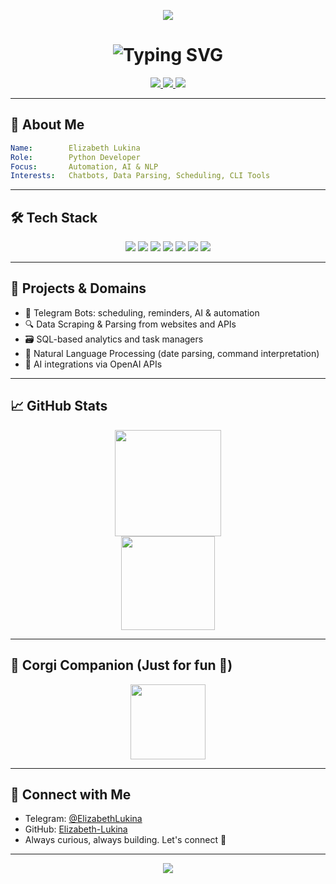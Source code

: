 <!-- Animated Header -->
<p align="center">
  <img src="https://capsule-render.vercel.app/api?type=waving&color=ff69b4&height=200&section=header&text=Welcome%20to%20My%20Profile!&fontSize=40&fontColor=ffffff&animation=fadeIn" />
</p>

<h1 align="center">
  <img src="https://readme-typing-svg.demolab.com?font=Fira+Code&weight=500&size=24&pause=1000&center=true&vCenter=true&color=FF69B4&width=435&lines=Hi%2C+I'm+Elizabeth!;Python+Developer+%7C+AI+Explorer;Telegram+Bots+%7C+ML+%7C+Analytics" alt="Typing SVG" />
</h1>

<p align="center">
  <a href="https://github.com/Elizabeth-Lukina">
    <img src="https://img.shields.io/github/followers/Elizabeth-Lukina?label=Follow&style=social" />
  </a>
  <a href="https://t.me/Eliza2404">
    <img src="https://img.shields.io/badge/Telegram-%40Eliza2404-ff69b4?style=flat&logo=telegram" />
  </a>
  <a href="mailto:elizavetalukina3534@gmail.com">
    <img src="https://img.shields.io/badge/Email-Write%20me-ff69b4?style=flat&logo=gmail" />
  </a>
</p>

---

## 🧠 About Me

```yaml
Name:        Elizabeth Lukina
Role:        Python Developer
Focus:       Automation, AI & NLP
Interests:   Chatbots, Data Parsing, Scheduling, CLI Tools
```

---

## 🛠️ Tech Stack

<p align="center">
  <img src="https://img.shields.io/badge/Python-FFD43B?style=for-the-badge&logo=python&logoColor=blue"/>
  <img src="https://img.shields.io/badge/SQLite-07405E?style=for-the-badge&logo=sqlite&logoColor=white"/>
  <img src="https://img.shields.io/badge/OpenAI-412991?style=for-the-badge&logo=openai&logoColor=white"/>
  <img src="https://img.shields.io/badge/APScheduler-FF69B4?style=for-the-badge"/>
  <img src="https://img.shields.io/badge/Telegram%20Bots-26A5E4?style=for-the-badge&logo=telegram&logoColor=white"/>
  <img src="https://img.shields.io/badge/NLP-dateparser-lightgrey?style=for-the-badge"/>
  <img src="https://img.shields.io/badge/BeautifulSoup-4B8BBE?style=for-the-badge&logo=python&logoColor=white"/>
</p>

---

## 🧩 Projects & Domains

- 🤖 Telegram Bots: scheduling, reminders, AI & automation  
- 🔍 Data Scraping & Parsing from websites and APIs  
- 🗃️ SQL-based analytics and task managers  
- 🧬 Natural Language Processing (date parsing, command interpretation)  
- 🧠 AI integrations via OpenAI APIs  

---

## 📈 GitHub Stats

<p align="center">
  <img src="https://github-readme-stats.vercel.app/api?username=Elizabeth-Lukina&show_icons=true&theme=radical&hide_border=true" height="170"/>
  <br/>
  <img src="https://github-readme-streak-stats.herokuapp.com/?user=Elizabeth-Lukina&theme=radical&hide_border=true" height="150"/>
</p>

---

## 🐾 Corgi Companion (Just for fun 🐶)

<p align="center">
  <img src="https://99px.ru/sstorage/86/2018/04/image_862304181120109636831.gif" height="120" />
</p>

---

## 💬 Connect with Me

- Telegram: [@ElizabethLukina](https://t.me/Eliza2404)  
- GitHub: [Elizabeth-Lukina](https://github.com/Elizabeth-Lukina)  
- Always curious, always building. Let's connect 🚀

---

<p align="center">
  <img src="https://capsule-render.vercel.app/api?type=waving&color=ff69b4&height=120&section=footer"/>
</p>
